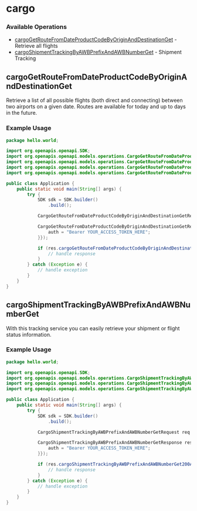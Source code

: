 # cargo

### Available Operations

* [cargoGetRouteFromDateProductCodeByOriginAndDestinationGet](#cargogetroutefromdateproductcodebyoriginanddestinationget) - Retrieve all flights
* [cargoShipmentTrackingByAWBPrefixAndAWBNumberGet](#cargoshipmenttrackingbyawbprefixandawbnumberget) - Shipment Tracking

## cargoGetRouteFromDateProductCodeByOriginAndDestinationGet

Retrieve a list of all possible flights (both direct and connecting) between two airports on a given date. Routes are available for today and up to days in the future.

### Example Usage

```java
package hello.world;

import org.openapis.openapi.SDK;
import org.openapis.openapi.models.operations.CargoGetRouteFromDateProductCodeByOriginAndDestinationGetProductCodeEnum;
import org.openapis.openapi.models.operations.CargoGetRouteFromDateProductCodeByOriginAndDestinationGetRequest;
import org.openapis.openapi.models.operations.CargoGetRouteFromDateProductCodeByOriginAndDestinationGetResponse;
import org.openapis.openapi.models.operations.CargoGetRouteFromDateProductCodeByOriginAndDestinationGetSecurity;

public class Application {
    public static void main(String[] args) {
        try {
            SDK sdk = SDK.builder()
                .build();

            CargoGetRouteFromDateProductCodeByOriginAndDestinationGetRequest req = new CargoGetRouteFromDateProductCodeByOriginAndDestinationGetRequest("corrupti", "illum", "vel", "error", CargoGetRouteFromDateProductCodeByOriginAndDestinationGetProductCodeEnum.YNB);            

            CargoGetRouteFromDateProductCodeByOriginAndDestinationGetResponse res = sdk.cargo.cargoGetRouteFromDateProductCodeByOriginAndDestinationGet(req, new CargoGetRouteFromDateProductCodeByOriginAndDestinationGetSecurity("suscipit") {{
                auth = "Bearer YOUR_ACCESS_TOKEN_HERE";
            }});

            if (res.cargoGetRouteFromDateProductCodeByOriginAndDestinationGet200ApplicationJSONObject != null) {
                // handle response
            }
        } catch (Exception e) {
            // handle exception
        }
    }
}
```

## cargoShipmentTrackingByAWBPrefixAndAWBNumberGet

With this tracking service you can easily retrieve your shipment or flight status information.

### Example Usage

```java
package hello.world;

import org.openapis.openapi.SDK;
import org.openapis.openapi.models.operations.CargoShipmentTrackingByAWBPrefixAndAWBNumberGetRequest;
import org.openapis.openapi.models.operations.CargoShipmentTrackingByAWBPrefixAndAWBNumberGetResponse;
import org.openapis.openapi.models.operations.CargoShipmentTrackingByAWBPrefixAndAWBNumberGetSecurity;

public class Application {
    public static void main(String[] args) {
        try {
            SDK sdk = SDK.builder()
                .build();

            CargoShipmentTrackingByAWBPrefixAndAWBNumberGetRequest req = new CargoShipmentTrackingByAWBPrefixAndAWBNumberGetRequest("iure", "magnam", "debitis");            

            CargoShipmentTrackingByAWBPrefixAndAWBNumberGetResponse res = sdk.cargo.cargoShipmentTrackingByAWBPrefixAndAWBNumberGet(req, new CargoShipmentTrackingByAWBPrefixAndAWBNumberGetSecurity("ipsa") {{
                auth = "Bearer YOUR_ACCESS_TOKEN_HERE";
            }});

            if (res.cargoShipmentTrackingByAWBPrefixAndAWBNumberGet200ApplicationJSONObject != null) {
                // handle response
            }
        } catch (Exception e) {
            // handle exception
        }
    }
}
```
